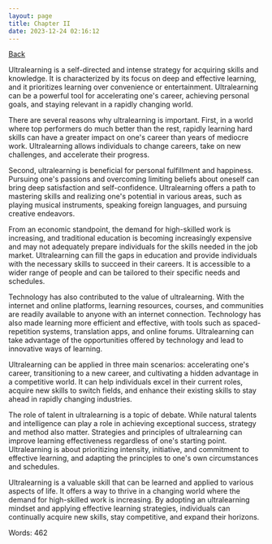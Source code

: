 ```yaml
---
layout: page
title: Chapter II
date: 2023-12-24 02:16:12
---
```


[Back](./)


Ultralearning is a self-directed and intense strategy for acquiring skills and knowledge. It is characterized by its focus on deep and effective learning, and it prioritizes learning over convenience or entertainment. Ultralearning can be a powerful tool for accelerating one's career, achieving personal goals, and staying relevant in a rapidly changing world.

There are several reasons why ultralearning is important. First, in a world where top performers do much better than the rest, rapidly learning hard skills can have a greater impact on one's career than years of mediocre work. Ultralearning allows individuals to change careers, take on new challenges, and accelerate their progress.

Second, ultralearning is beneficial for personal fulfillment and happiness. Pursuing one's passions and overcoming limiting beliefs about oneself can bring deep satisfaction and self-confidence. Ultralearning offers a path to mastering skills and realizing one's potential in various areas, such as playing musical instruments, speaking foreign languages, and pursuing creative endeavors.

From an economic standpoint, the demand for high-skilled work is increasing, and traditional education is becoming increasingly expensive and may not adequately prepare individuals for the skills needed in the job market. Ultralearning can fill the gaps in education and provide individuals with the necessary skills to succeed in their careers. It is accessible to a wider range of people and can be tailored to their specific needs and schedules.

Technology has also contributed to the value of ultralearning. With the internet and online platforms, learning resources, courses, and communities are readily available to anyone with an internet connection. Technology has also made learning more efficient and effective, with tools such as spaced-repetition systems, translation apps, and online forums. Ultralearning can take advantage of the opportunities offered by technology and lead to innovative ways of learning.

Ultralearning can be applied in three main scenarios: accelerating one's career, transitioning to a new career, and cultivating a hidden advantage in a competitive world. It can help individuals excel in their current roles, acquire new skills to switch fields, and enhance their existing skills to stay ahead in rapidly changing industries.

The role of talent in ultralearning is a topic of debate. While natural talents and intelligence can play a role in achieving exceptional success, strategy and method also matter. Strategies and principles of ultralearning can improve learning effectiveness regardless of one's starting point. Ultralearning is about prioritizing intensity, initiative, and commitment to effective learning, and adapting the principles to one's own circumstances and schedules.

Ultralearning is a valuable skill that can be learned and applied to various aspects of life. It offers a way to thrive in a changing world where the demand for high-skilled work is increasing. By adopting an ultralearning mindset and applying effective learning strategies, individuals can continually acquire new skills, stay competitive, and expand their horizons.

Words: 462